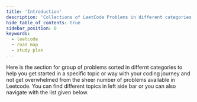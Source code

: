 ```yaml
---
title: 'Introduction'
description: 'Collections of LeetCode Problems in different categories'
hide_table_of_contents: true
sidebar_position: 0
keywords:
  - leetcode
  - road map
  - study plan
---
```


Here is the section for group of problems sorted in differnt categories to help you get started in a specific topic or way with your coding journey and not get overwhelmed from the sheer number of problems available in Leetcode. You can find different topics in left side bar or you can also navigate with the list given below.
